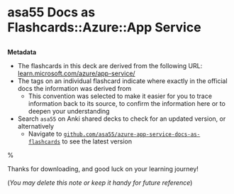 # asa55 Docs as Flashcards::Azure::App Service

##

**Metadata**

- The flashcards in this deck are derived from the following URL: [learn.microsoft.com/azure/app-service/](https://learn.microsoft.com/en-us/azure/app-service/)
- The tags on an individual flashcard indicate where exactly in the official docs the information was derived from
  - This convention was selected to make it easier for you to trace information back to its source, to confirm the information here or to deepen your understanding
- Search `asa55` on Anki shared decks to check for an updated version, or alternatively
  - Navigate to [`github.com/asa55/azure-app-service-docs-as-flashcards`](https://github.com/asa55/azure-app-service-docs-as-flashcards) to see the latest version

%

Thanks for downloading, and good luck on your learning journey!

(_You may delete this note or keep it handy for future reference_)
